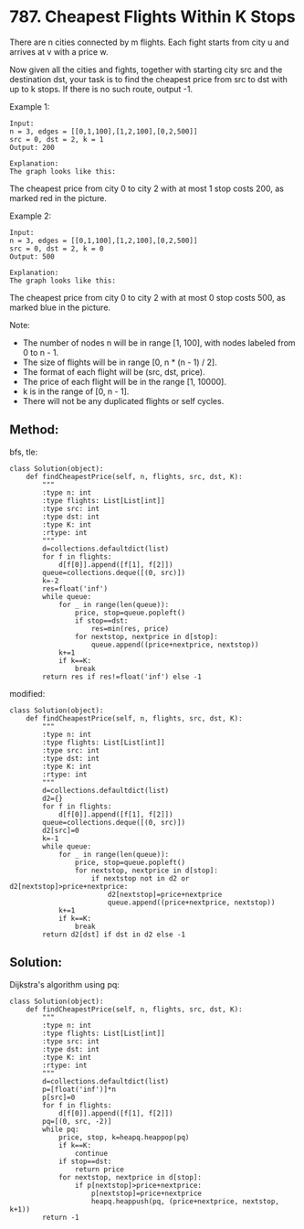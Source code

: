 # 787. Cheapest Flights Within K Stops

There are n cities connected by m flights. Each fight starts from city u and arrives at v with a price w.

Now given all the cities and fights, together with starting city src and the destination dst, your task is to find the cheapest price from src to dst with up to k stops. If there is no such route, output -1.

Example 1:

    Input: 
    n = 3, edges = [[0,1,100],[1,2,100],[0,2,500]]
    src = 0, dst = 2, k = 1
    Output: 200

    Explanation: 
    The graph looks like this:


The cheapest price from city 0 to city 2 with at most 1 stop costs 200, as marked red in the picture.

Example 2:

    Input: 
    n = 3, edges = [[0,1,100],[1,2,100],[0,2,500]]
    src = 0, dst = 2, k = 0
    Output: 500

    Explanation: 
    The graph looks like this:


The cheapest price from city 0 to city 2 with at most 0 stop costs 500, as marked blue in the picture.

Note:

- The number of nodes n will be in range [1, 100], with nodes labeled from 0 to n - 1.
- The size of flights will be in range [0, n * (n - 1) / 2].
- The format of each flight will be (src, dst, price).
- The price of each flight will be in the range [1, 10000].
- k is in the range of [0, n - 1].
- There will not be any duplicated flights or self cycles.

## Method:

bfs, tle:

    class Solution(object):
        def findCheapestPrice(self, n, flights, src, dst, K):
            """
            :type n: int
            :type flights: List[List[int]]
            :type src: int
            :type dst: int
            :type K: int
            :rtype: int
            """
            d=collections.defaultdict(list)
            for f in flights:
                d[f[0]].append([f[1], f[2]])
            queue=collections.deque([(0, src)])
            k=-2
            res=float('inf')
            while queue:
                for _ in range(len(queue)):
                    price, stop=queue.popleft()
                    if stop==dst:
                        res=min(res, price)
                    for nextstop, nextprice in d[stop]:
                        queue.append((price+nextprice, nextstop))
                k+=1
                if k==K:
                    break
            return res if res!=float('inf') else -1
            
modified:

    class Solution(object):
        def findCheapestPrice(self, n, flights, src, dst, K):
            """
            :type n: int
            :type flights: List[List[int]]
            :type src: int
            :type dst: int
            :type K: int
            :rtype: int
            """
            d=collections.defaultdict(list)
            d2={}
            for f in flights:
                d[f[0]].append([f[1], f[2]])
            queue=collections.deque([(0, src)])
            d2[src]=0
            k=-1
            while queue:
                for _ in range(len(queue)):
                    price, stop=queue.popleft()
                    for nextstop, nextprice in d[stop]:
                        if nextstop not in d2 or d2[nextstop]>price+nextprice:
                            d2[nextstop]=price+nextprice
                            queue.append((price+nextprice, nextstop))
                k+=1
                if k==K:
                    break
            return d2[dst] if dst in d2 else -1
            
## Solution:

Dijkstra's algorithm using pq:

    class Solution(object):
        def findCheapestPrice(self, n, flights, src, dst, K):
            """
            :type n: int
            :type flights: List[List[int]]
            :type src: int
            :type dst: int
            :type K: int
            :rtype: int
            """
            d=collections.defaultdict(list)
            p=[float('inf')]*n
            p[src]=0
            for f in flights:
                d[f[0]].append([f[1], f[2]])
            pq=[(0, src, -2)]
            while pq:
                price, stop, k=heapq.heappop(pq)
                if k==K:
                    continue
                if stop==dst:
                    return price
                for nextstop, nextprice in d[stop]:
                    if p[nextstop]>price+nextprice:
                        p[nextstop]=price+nextprice
                        heapq.heappush(pq, (price+nextprice, nextstop, k+1))
            return -1